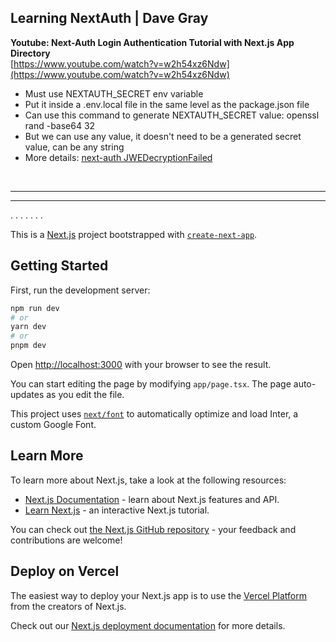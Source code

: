 ## Learning NextAuth | Dave Gray 
__Youtube: Next-Auth Login Authentication Tutorial with Next.js App Directory__  
[https://www.youtube.com/watch?v=w2h54xz6Ndw](https://www.youtube.com/watch?v=w2h54xz6Ndw)
* Must use NEXTAUTH_SECRET env variable
* Put it inside a .env.local file in the same level as the package.json file
* Can use this command to generate NEXTAUTH_SECRET value: openssl rand -base64 32
* But we can use any value, it doesn't need to be a generated secret value, can be any string
* More details: [next-auth JWEDecryptionFailed](https://stackoverflow.com/a/76549310/4558910)
<br />
<hr />
<hr />
.  
.  
.  
.  
.  
.  
.  

This is a [Next.js](https://nextjs.org/) project bootstrapped with [`create-next-app`](https://github.com/vercel/next.js/tree/canary/packages/create-next-app).

## Getting Started

First, run the development server:

```bash
npm run dev
# or
yarn dev
# or
pnpm dev
```

Open [http://localhost:3000](http://localhost:3000) with your browser to see the result.

You can start editing the page by modifying `app/page.tsx`. The page auto-updates as you edit the file.

This project uses [`next/font`](https://nextjs.org/docs/basic-features/font-optimization) to automatically optimize and load Inter, a custom Google Font.

## Learn More

To learn more about Next.js, take a look at the following resources:

- [Next.js Documentation](https://nextjs.org/docs) - learn about Next.js features and API.
- [Learn Next.js](https://nextjs.org/learn) - an interactive Next.js tutorial.

You can check out [the Next.js GitHub repository](https://github.com/vercel/next.js/) - your feedback and contributions are welcome!

## Deploy on Vercel

The easiest way to deploy your Next.js app is to use the [Vercel Platform](https://vercel.com/new?utm_medium=default-template&filter=next.js&utm_source=create-next-app&utm_campaign=create-next-app-readme) from the creators of Next.js.

Check out our [Next.js deployment documentation](https://nextjs.org/docs/deployment) for more details.
